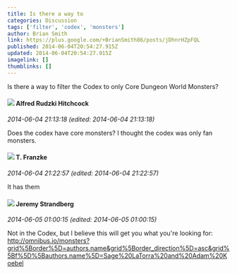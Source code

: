 ```yaml
---
title: Is there a way to
categories: Discussion
tags: ['filter', 'codex', 'monsters']
author: Brian Smith
link: https://plus.google.com/+BrianSmith86/posts/jDhnrHZpFQL
published: 2014-06-04T20:54:27.915Z
updated: 2014-06-04T20:54:27.915Z
imagelink: []
thumblinks: []
---
```


Is there a way to filter the Codex to only Core Dungeon World Monsters?
<div id='comment z13gz5kprpj0gxhbw04cfzrhkprdvlmpch0'>
  <h4><img src='{{site.baseurl}}//images/avatars/100812462809734403456_photo.jpg'> Alfred Rudzki Hitchcock</h4>
      <p><cite>2014-06-04 21:13:18 (edited: 2014-06-04 21:13:18)</cite></p>
        <p>Does the codex have core monsters? I thought the codex was only fan monsters.</p>
</div>
        

<div id='comment z13gz5kprpj0gxhbw04cfzrhkprdvlmpch0'>
  <h4><img src='{{site.baseurl}}//images/avatars/110330901807759406775_photo.jpg'> T. Franzke</h4>
      <p><cite>2014-06-04 21:22:57 (edited: 2014-06-04 21:22:57)</cite></p>
        <p>It has them</p>
</div>
        

<div id='comment z13gz5kprpj0gxhbw04cfzrhkprdvlmpch0'>
  <h4><img src='{{site.baseurl}}//images/avatars/102595580176380683252_photo.jpg'> Jeremy Strandberg</h4>
      <p><cite>2014-06-05 01:00:15 (edited: 2014-06-05 01:00:15)</cite></p>
        <p>Not in the Codex, but I believe this will get you what you&#39;re looking for:<br /><a href="http://omnibus.io/monsters?grid%5Border%5D=authors.name&amp;grid%5Border_direction%5D=asc&amp;grid%5Bf%5D%5Bauthors.name%5D=Sage%20LaTorra%20and%20Adam%20Koebel" class="ot-anchor">http://omnibus.io/monsters?grid%5Border%5D=authors.name&amp;grid%5Border_direction%5D=asc&amp;grid%5Bf%5D%5Bauthors.name%5D=Sage%20LaTorra%20and%20Adam%20Koebel</a></p>
</div>
        